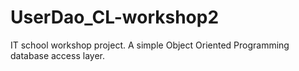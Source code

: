 # UserDao_CL-workshop2
IT school workshop project. A simple Object Oriented Programming database access layer.
